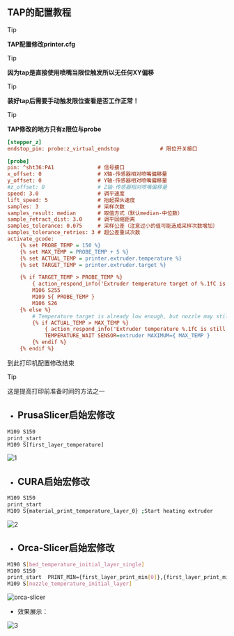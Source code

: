 ## TAP的配置教程

> [!TIP]
> **TAP配置修改printer.cfg**

> [!TIP]
> **因为tap是直接使用喷嘴当限位触发所以无任何XY偏移**

> [!TIP]
> **装好tap后需要手动触发限位查看是否工作正常！**

> [!TIP]
> **TAP修改的地方只有z限位与probe**

```cfg
[stepper_z]
endstop_pin: probe:z_virtual_endstop             # 限位开关接口

[probe]
pin: ^sht36:PA1              # 信号接口
x_offset: 0                  # X轴-传感器相对喷嘴偏移量
y_offset: 0                  # Y轴-传感器相对喷嘴偏移量
#z_offset: 0                 # Z轴-传感器相对喷嘴偏移量
speed: 3.0                   # 调平速度
lift_speed: 5                # 抬起探头速度
samples: 3                   # 采样次数
samples_result: median       # 取值方式（默认median-中位数）
sample_retract_dist: 3.0     # 调平回缩距离
samples_tolerance: 0.075     # 采样公差（注意过小的值可能造成采样次数增加）
samples_tolerance_retries: 3 # 超公差重试次数
activate_gcode:
    {% set PROBE_TEMP = 150 %}
    {% set MAX_TEMP = PROBE_TEMP + 5 %}
    {% set ACTUAL_TEMP = printer.extruder.temperature %}
    {% set TARGET_TEMP = printer.extruder.target %}

    {% if TARGET_TEMP > PROBE_TEMP %}
        { action_respond_info('Extruder temperature target of %.1fC is too high, lowering to %.1fC' % (TARGET_TEMP, PROBE_TEMP)) }
        M106 S255
        M109 S{ PROBE_TEMP }
        M106 S26
    {% else %}
        # Temperature target is already low enough, but nozzle may still be too hot.
        {% if ACTUAL_TEMP > MAX_TEMP %}
            { action_respond_info('Extruder temperature %.1fC is still too high, waiting until below %.1fC' % (ACTUAL_TEMP, MAX_TEMP)) }
            TEMPERATURE_WAIT SENSOR=extruder MAXIMUM={ MAX_TEMP }
        {% endif %}
    {% endif %}

```

到此打印机配置修改结束

> [!Tip]
>
> 这是提高打印前准备时间的方法之一

* ## PrusaSlicer启始宏修改 

```bash
M109 S150
print_start
M109 S[first_layer_temperature]
```

![1](../images/adv/TAP/PrusaSlicer.png)



* ## CURA启始宏修改

```bash
M109 S150
print_start
M109 S{material_print_temperature_layer_0} ;Start heating extruder
```

![2](../images/adv/TAP/CURA.png)

* ## Orca-Slicer启始宏修改

```bash
M190 S[bed_temperature_initial_layer_single]
M109 S150
print_start  PRINT_MIN={first_layer_print_min[0]},{first_layer_print_min[1]} PRINT_MAX={first_layer_print_max[0]},{first_layer_print_max[1]}
M109 S[nozzle_temperature_initial_layer]
```

![orca-slicer](../../images/adv/TAP/orca.png)

* 效果展示：

![3](../images/adv/TAP/klipper.png)
